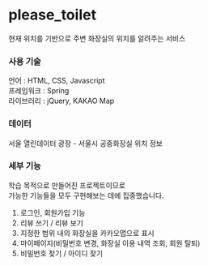 # please_toilet
현재 위치를 기반으로 주변 화장실의 위치를 알려주는 서비스  

### 사용 기술
언어 : HTML, CSS, Javascript  
프레임워크 : Spring  
라이브러리 : jQuery, KAKAO Map  

### 데이터
서울 열린데이터 광장 - 서울시 공중화장실 위치 정보

### 세부 기능
학습 목적으로 만들어진 프로젝트이므로  
가능한 기능들을 모두 구현해보는 데에 집중했습니다.  
1. 로그인, 회원가입 기능
2. 리뷰 쓰기 / 리뷰 보기
3. 지정한 범위 내의 화장실을 카카오맵으로 표시
4. 마이페이지(비밀번호 변경, 화장실 이용 내역 조회, 회원 탈퇴)
5. 비밀번호 찾기 / 아이디 찾기
